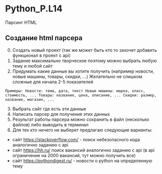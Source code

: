 # Python_P.L14
Парсинг HTML

## Создание html парсера
0. Создать новый проект (так же может быть кто то захочет добавить функционал в проект с api)
1. Задание максимально творческое поэтому можно выбрать любую тему и любой сайт
2. Придумать какие данные вы хотите получить (например новости, новые машины, товары, скидки, ...) Желательно не слишком сложные для начала 2-5 показателей

`
Примеры:
Новости: тема, дата, текст
Новые машины: марка, класс, стоимость, ...
Товары: название, цена, описание, ...
Скидки: размер, название, магазин, ...
`

3. Выбрать сайт где есть эти данные
4. Написать парсер для получения этих данных
5. Результат работы парсера можно сохранить в файл (несколько файлов) либо выводить в терминал
6. Для тех кто ничего не выберет предлагаю следующие варианты:
- сайт https://stackoverflow.com/ - поиск небезопасного кода аналогично заданию с api
- сайт https://hh.ru/ поиск вакансий аналогично заданию с api (в api ограничение на 2000 вакансий, тут можно получить все)
- сайт https://pythondigest.ru/ - новости о python на определенную тему
